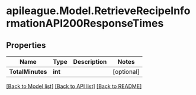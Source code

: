 # apileague.Model.RetrieveRecipeInformationAPI200ResponseTimes

## Properties

Name | Type | Description | Notes
------------ | ------------- | ------------- | -------------
**TotalMinutes** | **int** |  | [optional] 

[[Back to Model list]](../README.md#documentation-for-models) [[Back to API list]](../README.md#documentation-for-api-endpoints) [[Back to README]](../README.md)

